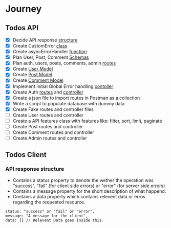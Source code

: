 # Journey

## Todos API

- [x] Decide API response [structure](#api-response-structure)
- [x] Create CustomError [class](./api/utils/CustomError.js)
- [x] Create asyncErrorHandler [function](./api/utils/asyncErrorHandler.js)
- [x] Plan User, Post, Comment [Schemas](./api/models/README.md)
- [x] Plan auth, users, posts, comments, admin [routes](./api/routes/README.md)
- [x] Create [User Model](./api/models/user.model.js)
- [x] Create [Post Model](./api/models/post.model.js)
- [x] Create [Comment Model](./api/models/comment.model.js)
- [x] Implement Initial Global Error handling [contoller](./api/controllers/error.controller.js)
- [x] Create Auth [routes](./api/routes/auth.router.js) and [controller](./api/controllers/auth.controller.js)
- [x] Create a json file to import routes in Postman as a collection
- [x] Write a script to populate database with dummy data
- [x] Create Fake routes and controller files
- [ ] Create User routes and controller
- [ ] Create a API features class with features like: filter, sort, limit, paginate
- [ ] Create Post routes and controller
- [ ] Create Comment routes and controller
- [ ] Create Admin routes and controller

## Todos Client

### API response structure

- Contains a status property to denote the wether the operation was "success", "fail" (for client side errors) or "error" (for server side errors)
- Contains a message property for the short description of what happend.
- Contains a data property which contains relevent data or erros regarding the requested resource.

```
status: "success" or "fail" or "error",
message: "A message for the client",
data: {} // Relevent Data goes inside this.
```
